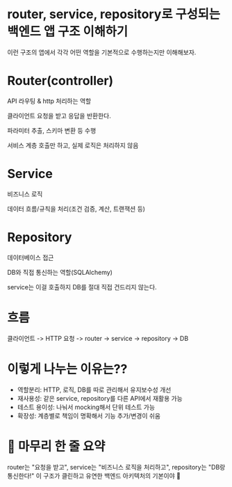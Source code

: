 # router, service, repository로 구성되는 백엔드 앱 구조 이해하기

이런 구조의 앱에서 각각 어떤 역할을 기본적으로 수행하는지만 이해해보자.

# Router(controller)

API 라우팅 & http 처리하는 역할

클라이언트 요청을 받고 응답을 반환한다.

파라미터 추출, 스키마 변환 등 수행

서비스 계층 호출만 하고, 실제 로직은 처리하지 않음

# Service

비즈니스 로직

데이터 흐름/규칙을 처리(조건 검증, 계산, 트랜잭션 등)

# Repository

데이터베이스 접근

DB와 직접 통신하는 역할(SQLAlchemy)

service는 이걸 호출하지 DB를 절대 직접 건드리지 않는다.

# 흐름

클라이언트 -> HTTP 요청 -> router -> service -> repository -> DB

# 이렇게 나누는 이유는??

- 역할분리: HTTP, 로직, DB를 따로 관리해서 유지보수성 개선
- 재사용성: 같은 service, repository를 다른 API에서 재활용 가능
- 테스트 용이성: 나눠서 mocking해서 단위 테스트 가능
- 확장성: 계층별로 책임이 명확해서 기능 추가/변경이 쉬움

# 🧸 마무리 한 줄 요약

router는 "요청을 받고",
service는 "비즈니스 로직을 처리하고",
repository는 "DB랑 통신한다!"
이 구조가 클린하고 유연한 백엔드 아키텍처의 기본이야 🎯

